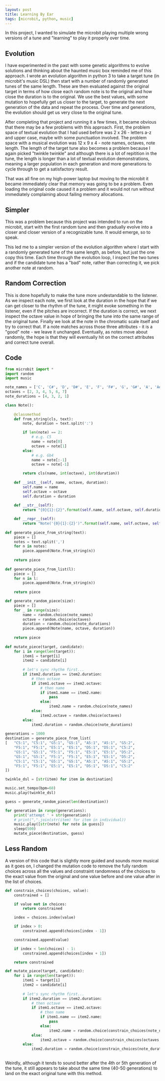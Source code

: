 ```yaml
---
layout: post
title: Learning By Ear
tags: [microbit, python, music]
---
```


In this project, I wanted to simulate the microbit playing multiple wrong versions of a tune and "learning" to play it properly 
over time. 

## Evolution 

I have experimented in the past with some genetic algorithms to evolve solutions and thinking about the haunted music box reminded 
me of this approach. I wrote an evolution algorithm in python 3 to take a target tune (in microbit's music DSL) then start with a 
number of randomly generated tunes of the same length. These are then evaluated against the original target in terms of how close each 
random note is to the original and how close the duration is to the original. We use the best values, with some mutation to hopefully 
get us closer to the target, to generate the next generation of the data and repeat the process. Over time and generations, the evolution 
should get us very close to the original tune. 

After completing that project and running it a few times, it became obvious that there may be a few problems with this approach. First, the 
problem space of textual evolution that I had used before was 2 x 26 - letters a-z and upper case, maybe with some punctuation involved. 
The problem space with a musical evolution was 12 x 9 x 4 - note names, octaves, note length. The length of the target tune also becomes 
a problem because I again picked "twinkle twinkle" and although there is a lot of repitition in the tune, the length is longer than a lot of 
textual evolution demonstrations, meaning a larger population in each generation and more generations to cycle through to get a satisfactory 
result.

That was all fine on my high-power laptop but moving to the microbit it became immediately clear that memory was going to be a problem. 
Even loading the original code caused it a problem and it would not run without immediately complaining about failing memory allocations.

## Simpler

This was a problem because this project was intended to run on the microbit, start with the first random tune and then gradually 
evolve into a closer and closer version of a recognizable tune. It would emerge, so to speak. 

This led me to a simpler version of the evolution algorithm where I start with a randomly generated tune of the same length, as before, but 
just the one copy this time. Each time through the evolution loop, I inspect the two tunes and if the candidate tune has a "bad" note, rather 
than correcting it, we pick another note at random. 

## Random Correction

This is done hopefully to make the tune more undestandable to the listener. As we inspect each note, we first look at the duration in the hope that 
if we can get closer to the rhythm of the tune, it might evoke something in the listener, even if the pitches are incorrect. If the duration is 
correct, we next inspect the octave value in hope of bringing the tune into the same range of the original tune. Finally we look at the note in 
the chromatic scale itself and try to correct that. If a note matches across those three attributes - it is a "good" note - we leave it unchanged. 
Eventually, as notes move about randomly, the hope is that they will eventually hit on the correct attributes and correct tune overall.

## Code

```python
from microbit import *
import random
import music

note_names = ['C', 'C#', 'D', 'D#', 'E', 'F', 'F#', 'G', 'G#', 'A', 'A#', 'B']
octaves = [2, 3, 4, 5, 6, 7]
note_durations = [4, 3, 2, 1]

class Note():
    
    @classmethod
    def from_string(cls, text):
        note, duration = text.split(':')

        if len(note) == 2:
            # e.g. C5
            name = note[0]
            octave = note[1]
        else:
            # e.g. Gb4
            name = note[:-1]
            octave = note[-1]

        return cls(name, int(octave), int(duration))
        
    def __init__(self, name, octave, duration):
        self.name = name
        self.octave = octave
        self.duration = duration
        
    def __str__(self):
        return "{0}{1}:{2}".format(self.name, self.octave, self.duration)

    def __repr__(self):
        return "Note('{0}{1}:{2}')".format(self.name, self.octave, self.duration) 
       
def generate_piece_from_string(text):
    piece = []
    notes = text.split(',')
    for n in notes:
        piece.append(Note.from_string(n))
    
    return piece
    
def generate_piece_from_list(l):
    piece = []
    for n in l:
        piece.append(Note.from_string(n))
    
    return piece

def generate_random_piece(size):
    piece = []
    for _ in range(size):
        name = random.choice(note_names)
        octave = random.choice(octaves)
        duration = random.choice(note_durations)
        piece.append(Note(name, octave, duration))
        
    return piece
    
def mutate_piece(target, candidate):
    for i in range(len(target)):
        item1 = target[i]
        item2 = candidate[i]
    
        # let's sync rhythm first...
        if item2.duration == item2.duration:
            # then octave
            if item1.octave == item2.octave:
                # then name
                if item1.name == item2.name:
                    pass
                else:
                    item2.name = random.choice(note_names)
            else:
                item2.octave = random.choice(octaves)
        else:
            item2.duration = random.choice(note_durations) 
        
generations = 1000
destination = generate_piece_from_list(
[   "C5:1", "C5:1", "G5:1", "G5:1", "A5:1", "A5:1", "G5:2",
    "F5:1", "F5:1", "E5:1", "E5:1", "D5:1", "D5:1", "C5:2",
    "G5:1", "G5:1", "F5:1", "F5:1", "E5:1", "E5:1", "D5:2",
    "G5:1", "G5:1", "F5:1", "F5:1", "E5:1", "E5:1", "D5:2",
    "C5:1", "C5:1", "G5:1", "G5:1", "A5:1", "A5:1", "G5:2",
    "F5:1", "F5:1", "E5:1", "E5:1", "D5:1", "D5:1", "C5:2"
])

twinkle_dsl = [str(item) for item in destination]

music.set_tempo(bpm=60)
music.play(twinkle_dsl)

guess = generate_random_piece(len(destination))

for generation in range(generations):
    print('attempt ' + str(generation))
    # print(",".join(str(item) for item in individual))
    music.play([str(note) for note in guess])
    sleep(500)
    mutate_piece(destination, guess)

```

## Less Random

A version of this code that is slightly more guided and sounds more musical as it goes on, I changed the mutation code 
to remove the fully random choices across all the values and constraint randomness of the choices to the exact value from the original 
and one value before and one value after in the list of choices.

```python
def constrain_choices(choices, value):
    constrained = []

    if value not in choices:
        return constrained

    index = choices.index(value)

    if index > 0:
        constrained.append(choices[index - 1])

    constrained.append(value)

    if index < len(choices) - 1:
        constrained.append(choices[index + 1])

    return constrained

def mutate_piece(target, candidate):
    for i in range(len(target)):
        item1 = target[i]
        item2 = candidate[i]
    
        # let's sync rhythm first...
        if item2.duration == item2.duration:
            # then octave
            if item1.octave == item2.octave:
                # then name
                if item1.name == item2.name:
                    pass
                else:
                    item2.name = random.choice(constrain_choices(note_names, item1.name))
            else:
                item2.octave = random.choice(constrain_choices(octaves, item1.octave))
        else:
            item2.duration = random.choice(constrain_choices(note_durations, item1.duration)) 
       
```

Weirdly, although it tends to sound better after the 4th or 5th generation of the tune, it still appears to 
take about the same time (40-50 generations) to land on the exact original tune with this method. 

